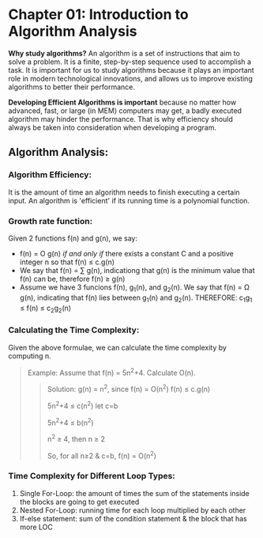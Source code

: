 # Chapter 01: Introduction to Algorithm Analysis

**Why study algorithms?** An algorithm is a set of instructions that aim to solve a problem. It is a finite, step-by-step sequence used to accomplish a task. 
It is important for us to study algorithms because it plays an important role in 
modern technological innovations, and allows us to improve existing algorithms to better their performance.

**Developing Efficient Algorithms is important** because no matter how advanced, fast, or large (in MEM) computers may get, a badly executed algorithm may hinder the performance.
That is why efficiency should always be taken into consideration when developing a program.

## Algorithm Analysis:
### Algorithm Efficiency:
It is the amount of time an algorithm needs to finish executing a certain input.
An algorithm is 'efficient' if its running time is a polynomial function.

### Growth rate function:
Given 2 functions f(n) and g(n), we say:
- f(n) = O g(n) _if and only if_ there exists a constant C and a positive integer n so that f(n) ≤ c.g(n)
- We say that f(n) = ∑ g(n), indicationg that g(n) is the minimum value that f(n) can be, therefore f(n) ≥ g(n)
- Assume we have 3 funcions f(n), g<sub>1</sub>(n), and g<sub>2</sub>(n). We say that f(n) = Ω g(n), indicating that f(n)
  lies between g<sub>1</sub>(n) and g<sub>2</sub>(n). THEREFORE:
  c<sub>1</sub>g<sub>1</sub> ≤ f(n) ≤ c<sub>2</sub>g<sub>2</sub>(n)

### Calculating the Time Complexity:
Given the above formulae, we can calculate the time complexity by computing n.
> Example: Assume that f(n) = 5n<sup>2</sup>+4. Calculate O(n).
>> Solution: g(n) = n<sup>2</sup>, since f(n) = O(n<sup>2</sup>)
>> f(n) ≤ c.g(n)
>> 
>> 5n<sup>2</sup>+4 ≤ c(n<sup>2</sup>)      let c=b
>> 
>> 5n<sup>2</sup>+4 ≤ b(n<sup>2</sup>)
>> 
>> n<sup>2</sup> ≥ 4, then n ≥ 2
>> 
>> So, for all n≥2 & c=b, f(n) = O(n<sup>2</sup>)

### Time Complexity for Different Loop Types:
1. Single For-Loop: the amount of times the sum of the statements inside the blocks are going to get executed
2. Nested For-Loop: running time for each loop multiplied by each other
3. If-else statement: sum of the condition statement & the block that has more LOC
